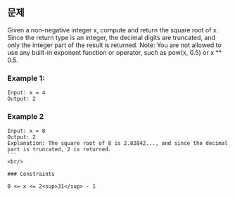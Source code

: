 ## 문제
Given a non-negative integer x, compute and return the square root of x.
Since the return type is an integer, the decimal digits are truncated, and only the integer part of the result is returned.
Note: You are not allowed to use any built-in exponent function or operator, such as pow(x, 0.5) or x ** 0.5.

### Example 1:
```
Input: x = 4
Output: 2
```
### Example 2
````
Input: x = 8
Output: 2
Explanation: The square root of 8 is 2.82842..., and since the decimal part is truncated, 2 is returned.
```
<br/>

### Constraints

0 <= x <= 2<sup>31</sup> - 1
